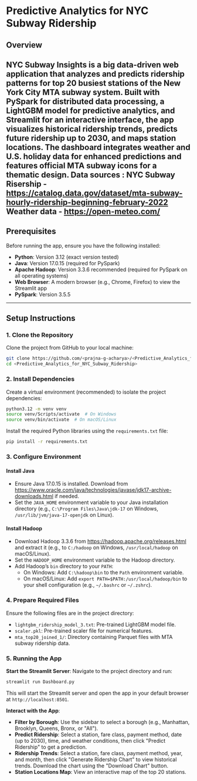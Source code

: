 # Predictive Analytics for NYC Subway Ridership

## Overview
NYC Subway Insights is a big data-driven web application that analyzes and predicts ridership patterns for top 20 busiest stations of the New York City MTA subway system. Built with PySpark for distributed data processing, a LightGBM model for predictive analytics, and Streamlit for an interactive interface, the app visualizes historical ridership trends, predicts future ridership up to 2030, and maps station locations. The dashboard integrates weather and U.S. holiday data for enhanced predictions and features official MTA subway icons for a thematic design.
Data sources : 
NYC Subway Risership - https://catalog.data.gov/dataset/mta-subway-hourly-ridership-beginning-february-2022
Weather data - https://open-meteo.com/
---

## Prerequisites
Before running the app, ensure you have the following installed:

- **Python**: Version 3.12 (exact version tested)
- **Java**: Version 17.0.15 (required for PySpark)
- **Apache Hadoop**: Version 3.3.6 recommended (required for PySpark on all operating systems)
- **Web Browser**: A modern browser (e.g., Chrome, Firefox) to view the Streamlit app
- **PySpark**: Version 3.5.5

---

## Setup Instructions

### 1. Clone the Repository
Clone the project from GitHub to your local machine:

```bash
git clone https://github.com/<prajna-g-acharya>/<Predictive_Analytics_for_NYC_Subway_Ridership>.git
cd <Predictive_Analytics_for_NYC_Subway_Ridership>
```

### 2. Install Dependencies
Create a virtual environment (recommended) to isolate the project dependencies:

```bash
python3.12 -m venv venv
source venv/Scripts/activate  # On Windows
source venv/bin/activate  # On macOS/Linux
```

Install the required Python libraries using the `requirements.txt` file:

```bash
pip install -r requirements.txt
```

### 3. Configure Environment
#### Install Java
- Ensure Java 17.0.15 is installed. Download from https://www.oracle.com/java/technologies/javase/jdk17-archive-downloads.html if needed.
- Set the `JAVA_HOME` environment variable to your Java installation directory (e.g., `C:\Program Files\Java\jdk-17` on Windows, `/usr/lib/jvm/java-17-openjdk` on Linux).

#### Install Hadoop
- Download Hadoop 3.3.6 from https://hadoop.apache.org/releases.html and extract it (e.g., to `C:/hadoop` on Windows, `/usr/local/hadoop` on macOS/Linux).
- Set the `HADOOP_HOME` environment variable to the Hadoop directory.
- Add Hadoop’s `bin` directory to your `PATH`:
  - On Windows: Add `C:\hadoop\bin` to the `Path` environment variable.
  - On macOS/Linux: Add `export PATH=$PATH:/usr/local/hadoop/bin` to your shell configuration (e.g., `~/.bashrc` or `~/.zshrc`).

### 4. Prepare Required Files
Ensure the following files are in the project directory:

- `lightgbm_ridership_model_3.txt`: Pre-trained LightGBM model file.
- `scaler.pkl`: Pre-trained scaler file for numerical features.
- `mta_top20_joined_1/`: Directory containing Parquet files with MTA subway ridership data.

### 5. Running the App

**Start the Streamlit Server**:
   Navigate to the project directory and run:
   ```bash
   streamlit run Dashboard.py
   ```
   This will start the Streamlit server and open the app in your default browser at `http://localhost:8501`.

**Interact with the App**:
   - **Filter by Borough**: Use the sidebar to select a borough (e.g., Manhattan, Brooklyn, Queens, Bronx, or "All").
   - **Predict Ridership**: Select a station, fare class, payment method, date (up to 2030), time, and weather conditions, then click "Predict Ridership" to get a prediction.
   - **Ridership Trends**: Select a station, fare class, payment method, year, and month, then click "Generate Ridership Chart" to view historical trends. Download the chart using the "Download Chart" button.
   - **Station Locations Map**: View an interactive map of the top 20 stations.

